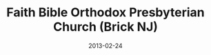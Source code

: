 ---
date: &id001 2013-02-24
end_date: null
location:
  address: 307 Mantoloking Road
  city: Brick
  state: NJ
minister:
- end: null
  name: Todd E. Smith
  start: 2015-01-01
  type: Pastor
ministers:
- Todd E. Smith
name: Faith Bible Orthodox Presbyterian Church
names: null
origination_date: *id001
raw_data: "NEW JERSEY\tBrick\nFaith Bible Orthodox Presbyterian Church (February 24,\
  \ 2013- )\n(formed by the merger of Redeemer OPC, Seaside Heights, and Faith Bible\
  \ Church,\nindependent)\n307 Mantoloking Road\nPastor: Todd E. Smith, 2015-\n"
received_from: null
states:
- NJ
status:
  active: true
  end_date: null
  reason: null
  received_from: null
  withdrawal_to: null
title: Faith Bible Orthodox Presbyterian Church (Brick NJ)
year_established:
- 2013

---